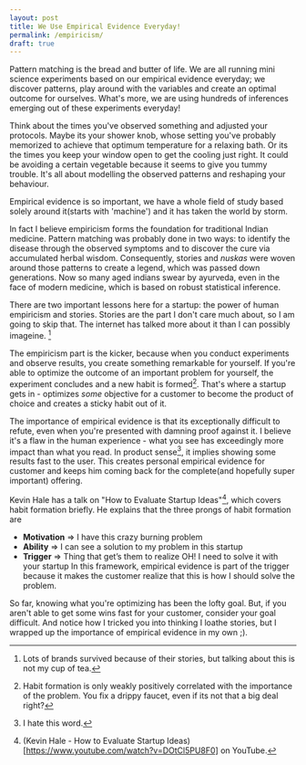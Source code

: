```yaml
---
layout: post
title: We Use Empirical Evidence Everyday!
permalink: /empiricism/
draft: true
---
```


Pattern matching is the bread and butter of life. We are all running mini science experiments based on our empirical evidence everyday; we discover patterns, play around with the variables and create an optimal outcome for ourselves. What's more, we are using hundreds of inferences emerging out of these experiments everyday!

Think about the times you've observed something and adjusted your protocols. Maybe its your shower knob, whose setting you've probably memorized to achieve that optimum temperature for a relaxing bath. Or its the times you keep your window open to get the cooling just right. It could be avoiding a certain vegetable because it seems to give you tummy trouble. It's all about modelling the observed patterns and reshaping your behaviour.

Empirical evidence is so important, we have a whole field of study based solely around it(starts with 'machine') and it has taken the world by storm.

In fact I believe empiricism forms the foundation for traditional Indian medicine. Pattern matching was probably done in two ways: to identify the disease through the observed symptoms and to discover the cure via accumulated herbal wisdom. Consequently, stories and *nuskas* were woven around those patterns to create a legend, which was passed down generations. Now so many aged indians swear by ayurveda, even in the face of modern medicine, which is based on robust statistical inference.

There are two important lessons here for a startup: the power of human empiricism and stories. Stories are the part I don't care much about, so I am going to skip that. The internet has talked more about it than I can possibly imageine. [^stories]

The empiricism part is the kicker, because when you conduct experiments and observe results, you create something remarkable for yourself. If you're able to optimize the outcome of an important problem for yourself, the experiment concludes and a new habit is formed[^habit]. That's where a startup gets in - optimizes *some* objective for a customer to become the product of choice and creates a sticky habit out of it. 

The importance of empirical evidence is that its exceptionally difficult to refute, even when you're presented with damning proof against it. I believe it's a flaw in the human experience - what you see has exceedingly more impact than what you read. In product sense[^prodsense], it implies showing some results fast to the user. This creates personal empirical evidence for customer and keeps him coming back for the complete(and hopefully super important) offering.

Kevin Hale has a talk on "How to Evaluate Startup Ideas"[^KH], which covers habit formation briefly. He explains that the three prongs of habit formation are
- **Motivation** ⇒ I have this crazy burning problem
- **Ability** ⇒ I can see a solution to my problem in this startup
- **Trigger** ⇒ Thing that get’s them to realize OH! I need to solve it with your startup
In this framework, empirical evidence is part of the trigger because it makes the customer realize that this is how I should solve the problem.

So far, knowing what you're optimizing has been the lofty goal. But, if you aren't able to get some wins fast for your customer, consider your goal difficult. And notice how I tricked you into thinking I loathe stories, but I wrapped up the importance of empirical evidence in my own ;).

[^stories]: Lots of brands survived because of their stories, but talking about this is not my cup of tea.
[^habit]: Habit formation is only weakly positively correlated with the importance of the problem. You fix a drippy faucet, even if its not that a big deal right?
[^prodsense]: I hate this word.
[^KH]: (Kevin Hale - How to Evaluate Startup Ideas)[https://www.youtube.com/watch?v=DOtCl5PU8F0] on YouTube.